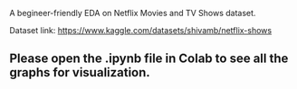 A begineer-friendly EDA on Netflix Movies and TV Shows dataset. 

Dataset link: https://www.kaggle.com/datasets/shivamb/netflix-shows

## Please open the .ipynb file in Colab to see all the graphs for visualization.
